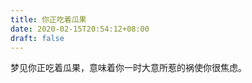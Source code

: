 ```yaml
---
title: 你正吃着瓜果
date: 2020-02-15T20:54:12+08:00
draft: false
---
```


梦见你正吃着瓜果，意味着你一时大意所惹的祸使你很焦虑。<br>
